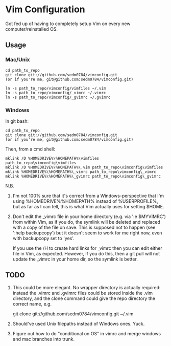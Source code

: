 Vim Configuration
=================

Got fed up of having to completely setup Vim on every new computer/reinstalled OS.

Usage
-----

### Mac/Unix ###

    cd path_to_repo
    git clone git://github.com/sedm0784/vimconfig.git
    (or if you're me, git@github.com:sedm0784/vimconfig.git)

    ln -s path_to_repo/vimconfig/vimfiles ~/.vim
    ln -s path_to_repo/vimconfig/_vimrc ~/.vimrc
    ln -s path_to_repo/vimconfig/_gvimrc ~/.gvimrc

### Windows ###

In git bash:

    cd path_to_repo
    git clone git://github.com/sedm0784/vimconfig.git
    (or if you're me, git@github.com:sedm0784/vimconfig.git)

Then, from a cmd shell:

    mklink /D %HOMEDRIVE%\%HOMEPATH%\vimfiles path_to_repo\vimconfig\vimfiles
    mklink /D %HOMEDRIVE%\%HOMEPATH%\.vim path_to_repo\vimconfig\vimfiles
    mklink %HOMEDRIVE%\%HOMEPATH%\_vimrc path_to_repo\vimconfig\_vimrc
    mklink %HOMEDRIVE%\%HOMEPATH%\_gvimrc path_to_repo\vimconfig\_gvimrc

N.B.

1. I'm not 100% sure that it's correct from a Windows-perspective that I'm using %HOMEDRIVE%\%HOMEPATH% instead of %USERPROFILE%, but as far as I can tell, this is what Vim actually uses for setting $HOME.

2. Don't edit the _vimrc file in your home directory (e.g. via ':e $MYVIMRC') from within Vim, as if you do, the symlink will be deleted and replaced with a copy of the file on save. This is supposed not to happen (see ':help backupcopy') but it doesn't seem to work for me right now, even with backupcopy set to 'yes'.

   If you use the /H to create hard links for _vimrc then you can edit either file in Vim, as expected. However, if you do this, then a git pull will not update the _vimrc in your home dir, so the symlink is better.

TODO
----

1. This could be more elegant. No wrapper directory is actually required: instead the .vimrc and .gvimrc files could be stored inside the .vim directory, and the clone command could give the repo directory the correct name, e.g. 

    git clone git://github.com/sedm0784/vimconfig.git ~/.vim

2. Should've used Unix filepaths instead of Windows ones. Yuck.

3. Figure out how to do "conditional on OS" in vimrc and merge windows and mac branches into trunk.
